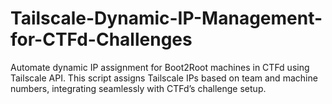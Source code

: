 # Tailscale-Dynamic-IP-Management-for-CTFd-Challenges
Automate dynamic IP assignment for Boot2Root machines in CTFd using Tailscale API. This script assigns Tailscale IPs based on team and machine numbers, integrating seamlessly with CTFd’s challenge setup.
